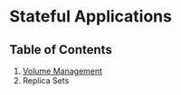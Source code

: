 # Stateful Applications

## Table of Contents

1. [Volume Management](01_volume_management.md)
2. Replica Sets
